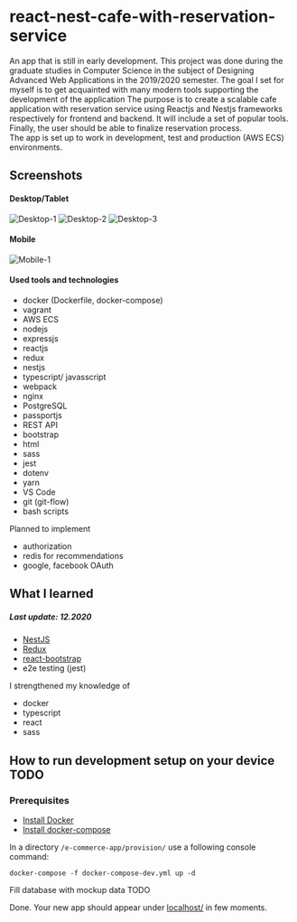# react-nest-cafe-with-reservation-service

An app that is still in early development.
This project was done during the graduate studies in Computer Science in the subject of Designing Advanced Web Applications in the 2019/2020 semester.
The goal I set for myself is to get acquainted with many modern tools supporting the development of the application
The purpose is to create a scalable cafe application with reservation service using Reactjs and Nestjs frameworks respectively for frontend and backend.
It will include a set of popular tools. Finally, the user should be able to finalize reservation process.  
The app is set up to work in development, test and production (AWS ECS) environments.

## Screenshots

#### Desktop/Tablet

![Desktop-1](https://github.com/luknp/react-nest-cafe-with-reservation-service/blob/main/screenshots/desktop-dark.png)
![Desktop-2](https://github.com/luknp/react-nest-cafe-with-reservation-service/blob/main/screenshots/desktop-default.png)
![Desktop-3](https://github.com/luknp/react-nest-cafe-with-reservation-service/blob/main/screenshots/res-form-dark.png)

#### Mobile

![Mobile-1](https://github.com/luknp/react-nest-cafe-with-reservation-service/blob/main/screenshots/mobile-dark.png)

#### Used tools and technologies

- docker (Dockerfile, docker-compose)
- vagrant
- AWS ECS
- nodejs
- expressjs
- reactjs
- redux
- nestjs
- typescript/ javasscript
- webpack
- nginx
- PostgreSQL
- passportjs
- REST API
- bootstrap
- html
- sass
- jest
- dotenv
- yarn
- VS Code
- git (git-flow)
- bash scripts

Planned to implement

- authorization
- redis for recommendations
- google, facebook OAuth

## What I learned

##### Last update: 12.2020

- [NestJS](https://nestjs.com/)
- [Redux](https://redux.js.org/)
- [react-bootstrap](https://react-bootstrap.github.io/)
- e2e testing (jest)

I strengthened my knowledge of

- docker
- typescript
- react
- sass

## How to run development setup on your device TODO

### Prerequisites

- [Install Docker](https://docs.docker.com/install/)
- [Install docker-compose](https://docs.docker.com/compose/install/)

In a directory `/e-commerce-app/provision/` use a following console command:

`docker-compose -f docker-compose-dev.yml up -d`

Fill database with mockup data TODO

Done. Your new app should appear under [localhost/](http://localhost/) in few moments.
